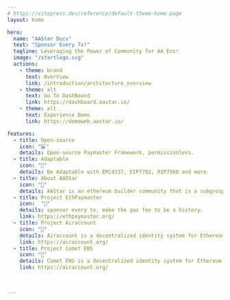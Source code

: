 ```yaml
---
# https://vitepress.dev/reference/default-theme-home-page
layout: home

hero: 
  name: "AAStar Docs"
  text: "Sponsor Every Tx!"
  tagline: Leveraging the Power of Community for AA Eco!
  image: "/startlogo.svg"
  actions:
    - theme: brand
      text: OverView
      link: /introduction/architecture_overview
    - theme: alt
      text: Go To DashBoard
      link: https://dashboard.aastar.io/
    - theme: alt
      text: Experience Demo
      link: https://demoweb.aastar.io/

features:
  - title: Open-source 
    icon: "💻"
    details: Open-source Paymaster Framework, permissionless.
  - title: Adaptable
    icon: "🔧"
    details: Be Adaptable with ERC4337, EIP7702, RIP7560 and more.
  - title: About AAStar
    icon: "🌟"
    details: AAStar is an ethereum builder community that is a subgroup of Plancker^.
  - title: Project EthPaymaster
    icon:  "🔗"
    details: sponsor every tx, make the gas fee to be a history.
    link: https://ethpaymaster.org/
  - title: Project Airaccount 
    icon: "🔗"
    details: Airaccount is a decentralized identity system for Ethereum.
    link: https://airaccount.org/
  - title: Project Comet ENS 
    icon: "🔗"
    details: Comet ENS is a decentralized identity system for Ethereum.
    link: https://airaccount.org/
    
    

---
```


